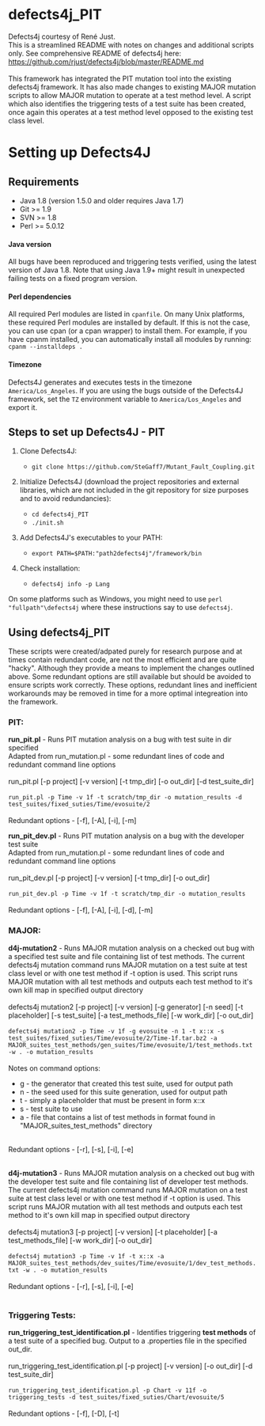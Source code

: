 # defects4j_PIT

Defects4j courtesy of René Just.<br/>
This is a streamlined README with notes on changes and additional scripts only. See comprehensive README of defects4j here: https://github.com/rjust/defects4j/blob/master/README.md <br/>
<br/>
This framework has integrated the PIT mutation tool into the existing defects4j framework. It has also made changes to existing MAJOR mutation scripts to allow MAJOR mutation to operate at a test method level. A script which also identifies the triggering tests of a test suite has been created, once again this operates at a test method level opposed to the existing test class level.

# Setting up Defects4J

## Requirements

 - Java 1.8 (version 1.5.0 and older requires Java 1.7)
 - Git >= 1.9
 - SVN >= 1.8
 - Perl >= 5.0.12

#### Java version
All bugs have been reproduced and triggering tests verified, using the latest
version of Java 1.8.
Note that using Java 1.9+ might result in unexpected failing tests on a fixed
program version. 

#### Perl dependencies
All required Perl modules are listed in `cpanfile`. On many Unix platforms,
these required Perl modules are installed by default. If this is not the case,
you can use cpan (or a cpan wrapper) to install them. For example, if you have
cpanm installed, you can automatically install all modules by running:
`cpanm --installdeps .`

#### Timezone
Defects4J generates and executes tests in the timezone `America/Los_Angeles`.
If you are using the bugs outside of the Defects4J framework, set the `TZ`
environment variable to `America/Los_Angeles` and export it.

## Steps to set up Defects4J - PIT

1. Clone Defects4J:
    - `git clone https://github.com/SteGaff7/Mutant_Fault_Coupling.git`

2. Initialize Defects4J (download the project repositories and external libraries, which are not included in the git repository for size purposes and to avoid redundancies):
    - `cd defects4j_PIT`
    - `./init.sh`

3. Add Defects4J's executables to your PATH:
    - `export PATH=$PATH:"path2defects4j"/framework/bin`

4. Check installation:
    - `defects4j info -p Lang`

On some platforms such as Windows, you might need to use `perl "fullpath"\defects4j`
where these instructions say to use `defects4j`.


## Using defects4j_PIT

These scripts were created/adpated purely for research purpose and at times contain redundant code, are not the most efficient and are quite "hacky". Although they provide a means to implement the changes outlined above. Some redundant options are still available but should be avoided to ensure scripts work correctly. These options, redundant lines and inefficient workarounds may be removed in time for a more optimal integreation into the framework.

### PIT:

**run_pit.pl** - Runs PIT mutation analysis on a bug with test suite in dir specified<br/>
Adapted from run_mutation.pl - some redundant lines of code and redundant command line options<br/>
<br/>
run_pit.pl [-p project] [-v version] [-t tmp_dir] [-o out_dir] [-d test_suite_dir]<br/>
<br/>
`run_pit.pl -p Time -v 1f -t scratch/tmp_dir -o mutation_results -d test_suites/fixed_suties/Time/evosuite/2`<br/>
<br/>
Redundant options - [-f], [-A], [-i], [-m]
<br/>

**run_pit_dev.pl** - Runs PIT mutation analysis on a bug with the developer test suite<br/>
Adapted from run_mutation.pl - some redundant lines of code and redundant command line options<br/>
<br/>
run_pit_dev.pl [-p project] [-v version] [-t tmp_dir] [-o out_dir]<br/>
<br/>
`run_pit_dev.pl -p Time -v 1f -t scratch/tmp_dir -o mutation_results`<br/>
<br/>
Redundant options - [-f], [-A], [-i], [-d], [-m]

### MAJOR:

**d4j-mutation2** - Runs MAJOR mutation analysis on a checked out bug with a specified test suite and file containing list of test methods. The current defects4j mutation command runs MAJOR mutation on a test suite at test class level or with one test method if -t option is used. This script runs MAJOR mutation with all test methods and outputs each test method to it's own kill map in specified output directory<br/>
<br/>
defects4j mutation2 [-p project] [-v version] [-g generator] [-n seed] [-t placeholder] [-s test_suite] [-a test_methods_file] [-w work_dir] [-o out_dir] <br/>
<br/>
`defects4j mutation2 -p Time -v 1f -g evosuite -n 1 -t x::x -s test_suites/fixed_suties/Time/evosuite/2/Time-1f.tar.bz2 -a MAJOR_suites_test_methods/gen_suites/Time/evosuite/1/test_methods.txt -w . -o mutation_results`<br/>
<br/>
Notes on command options:<br/>
- g - the generator that created this test suite, used for output path
- n - the seed used for this suite generation, used for output path
- t - simply a placeholder that must be present in form x::x
- s - test suite to use
- a - file that contains a list of test methods in format found in "MAJOR_suites_test_methods" directory
<br/>
Redundant options - [-r], [-s], [-i], [-e] <br/>
<br/>

**d4j-mutation3** - Runs MAJOR mutation analysis on a checked out bug with the developer test suite and file containing list of developer test methods. The current defects4j mutation command runs MAJOR mutation on a test suite at test class level or with one test method if -t option is used. This script runs MAJOR mutation with all test methods and outputs each test method to it's own kill map in specified output directory<br/>
<br/>
defects4j mutation3 [-p project] [-v version] [-t placeholder] [-a test_methods_file] [-w work_dir] [-o out_dir] <br/>
<br/>
`defects4j mutation3 -p Time -v 1f -t x::x -a MAJOR_suites_test_methods/dev_suites/Time/evosuite/1/dev_test_methods.txt -w . -o mutation_results`<br/>
<br/>
Redundant options - [-r], [-s], [-i], [-e] <br/>
<br/>

### Triggering Tests:

**run_triggering_test_identification.pl** - Identifies triggering **test methods** of a test suite of a specified bug. Output to a .properties file in the specified out_dir.<br/>
<br/>
run_triggering_test_identification.pl [-p project] [-v version] [-o out_dir] [-d test_suite_dir]<br/>
<br/>
`run_triggering_test_identification.pl -p Chart -v 11f -o triggering_tests -d test_suites/fixed_suties/Chart/evosuite/5`<br/>
<br/>
Redundant options - [-f], [-D], [-t]<br/>
